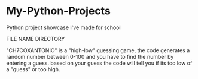 # My-Python-Projects
Python project showcase I've made for school

FILE NAME DIRECTORY 

"CH7COXANTONIO" is a "high-low" guessing game, the code generates a random number between 0-100 and you have to find the number by entering a guess. based on your guess the code will tell you if its too low of a "guess" or too high.
